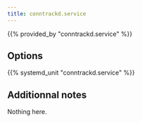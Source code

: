 ```yaml
---
title: conntrackd.service
---
```


{{% provided_by "conntrackd.service" %}}

## Options

{{% systemd_unit "conntrackd.service" %}}

## Additionnal notes

Nothing here.